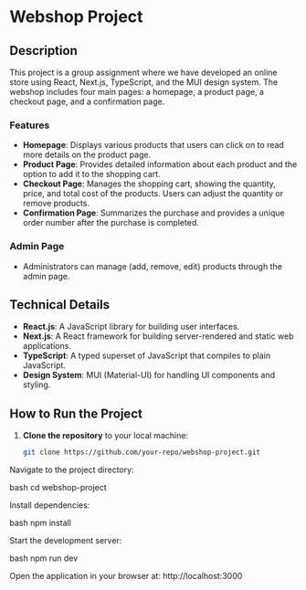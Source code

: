 # Webshop Project

## Description

This project is a group assignment where we have developed an online store using React, Next.js, TypeScript, and the MUI design system. The webshop includes four main pages: a homepage, a product page, a checkout page, and a confirmation page.

### Features

- **Homepage**: Displays various products that users can click on to read more details on the product page.
- **Product Page**: Provides detailed information about each product and the option to add it to the shopping cart.
- **Checkout Page**: Manages the shopping cart, showing the quantity, price, and total cost of the products. Users can adjust the quantity or remove products.
- **Confirmation Page**: Summarizes the purchase and provides a unique order number after the purchase is completed.

### Admin Page

- Administrators can manage (add, remove, edit) products through the admin page.

## Technical Details

- **React.js**: A JavaScript library for building user interfaces.
- **Next.js**: A React framework for building server-rendered and static web applications.
- **TypeScript**: A typed superset of JavaScript that compiles to plain JavaScript.
- **Design System**: MUI (Material-UI) for handling UI components and styling.

## How to Run the Project

1. **Clone the repository** to your local machine:
   ```bash
   git clone https://github.com/your-repo/webshop-project.git
   ```

Navigate to the project directory:

bash
cd webshop-project

Install dependencies:

bash
npm install

Start the development server:

bash
npm run dev

Open the application in your browser at:
http://localhost:3000
